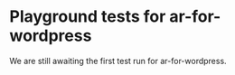 # Playground tests for ar-for-wordpress
We are still awaiting the first test run for ar-for-wordpress.
